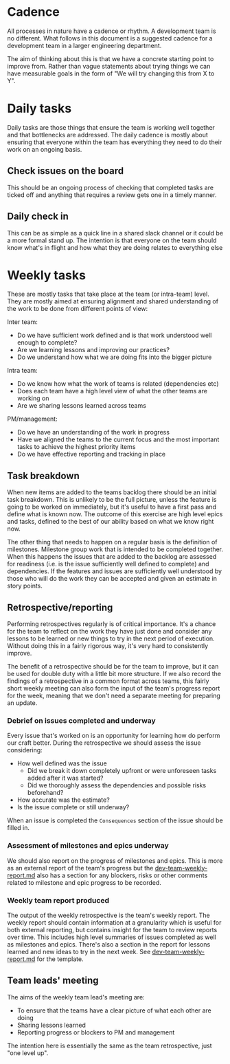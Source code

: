 # Cadence

All processes in nature have a cadence or rhythm. A development team is no
different. What follows in this document is a suggested cadence for a
development team in a larger engineering department.

The aim of thinking about this is that we have a concrete starting point to
improve from. Rather than vague statements about trying things we can have
measurable goals in the form of "We will try changing this from X to Y".

# Daily tasks

Daily tasks are those things that ensure the team is working well together and
that bottlenecks are addressed. The daily cadence is mostly about ensuring that
everyone within the team has everything they need to do their work on an ongoing
basis.

## Check issues on the board

This should be an ongoing process of checking that completed tasks are ticked
off and anything that requires a review gets one in a timely manner.

## Daily check in

This can be as simple as a quick line in a shared slack channel or it could be a
more formal stand up. The intention is that everyone on the team should know
what's in flight and how what they are doing relates to everything else

# Weekly tasks

These are mostly tasks that take place at the team (or intra-team) level. They
are mostly aimed at ensuring alignment and shared understanding of the work to
be done from different points of view:

Inter team:

 * Do we have sufficient work defined and is that work understood well enough to
   complete?
 * Are we learning lessons and improving our practices?
 * Do we understand how what we are doing fits into the bigger picture
 
Intra team:

 * Do we know how what the work of teams is related (dependencies etc)
 * Does each team have a high level view of what the other teams are working on
 * Are we sharing lessons learned across teams
 
PM/management:

 * Do we have an understanding of the work in progress
 * Have we aligned the teams to the current focus and the most important tasks
   to achieve the highest priority items
 * Do we have effective reporting and tracking in place

## Task breakdown

When new items are added to the teams backlog there should be an initial task
breakdown. This is unlikely to be the full picture, unless the feature is going
to be worked on immediately, but it's useful to have a first pass and define
what is known now. The outcome of this exercise are high level epics and tasks,
defined to the best of our ability based on what we know right now.

The other thing that needs to happen on a regular basis is the definition of
milestones. Milestone group work that is intended to be completed together. When
this happens the issues that are added to the backlog are assessed for readiness
(i.e. is the issue sufficiently well defined to complete) and dependencies. If
the features and issues are sufficiently well understood by those who will do
the work they can be accepted and given an estimate in story points.

## Retrospective/reporting

Performing retrospectives regularly is of critical importance. It's a chance for
the team to reflect on the work they have just done and consider any lessons to
be learned or new things to try in the next period of execution. Without doing
this in a fairly rigorous way, it's very hard to consistently improve.

The benefit of a retrospective should be for the team to improve, but it can be
used for double duty with a little bit more structure. If we also record the
findings of a retrospective in a common format across teams, this fairly short
weekly meeting can also form the input of the team's progress report for the
week, meaning that we don't need a separate meeting for preparing an update.

### Debrief on issues completed and underway

Every issue that's worked on is an opportunity for learning how do perform our
craft better. During the retrospective we should assess the issue considering:

 * How well defined was the issue
   * Did we break it down completely upfront or were unforeseen tasks added after
     it was started?
   * Did we thoroughly assess the dependencies and possible risks beforehand?
 * How accurate was the estimate?
 * Is the issue complete or still underway?
 
When an issue is completed the `Consequences` section of the issue should be
filled in.

### Assessment of milestones and epics underway

We should also report on the progress of milestones and epics. This is more as
an external report of the team's progress but the
[dev-team-weekly-report.md](dev-team-weekly-report.md) also has a section for
any blockers, risks or other comments related to milestone and epic progress to
be recorded.

### Weekly team report produced

The output of the weekly retrospective is the team's weekly report. The weekly
report should contain information at a granularity which is useful for both
external reporting, but contains insight for the team to review reports over
time. This includes high level summaries of issues completed as well as
milestones and epics. There's also a section in the report for lessons learned
and new ideas to try in the next week. See
[dev-team-weekly-report.md](dev-team-weekly-report.md) for the template.

## Team leads' meeting

The aims of the weekly team lead's meeting are:

 * To ensure that the teams have a clear picture of what each other are doing
 * Sharing lessons learned
 * Reporting progress or blockers to PM and management
 
The intention here is essentially the same as the team retrospective, just "one
level up".
